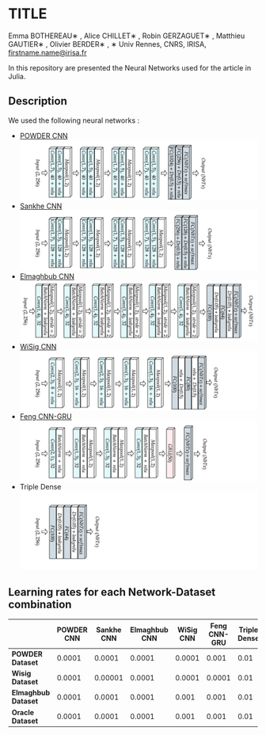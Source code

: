 # TITLE 
Emma BOTHEREAU∗ , Alice CHILLET∗ , Robin GERZAGUET∗ , Matthieu GAUTIER∗ , Olivier BERDER∗ , 
∗ Univ Rennes, CNRS, IRISA, firstname.name@irisa.fr



In this repository are presented the Neural Networks used for the article in Julia. 

## Description

We used the following neural networks :
- [POWDER CNN](https://ieeexplore.ieee.org/document/9348261)
![](Illustrations/POWDER.png)
- [Sankhe CNN](https://ieeexplore.ieee.org/document/8882379)
![](Illustrations/Sankhe.png)
- [Elmaghbub CNN](https://arxiv.org/abs/2308.04467) 
![](Illustrations/Elmaghbub.png)
- [WiSig CNN](https://arxiv.org/abs/2112.15363)
![](Illustrations/wisig.png)
- [Feng CNN-GRU](https://ieeexplore.ieee.org/document/9851177) 
![](Illustrations/Feng.png)
- Triple Dense
![](Illustrations/TripleDense.png)

## Learning rates for each Network-Dataset combination

|                     | **POWDER CNN** | **Sankhe CNN** | **Elmaghbub CNN**  | **WiSig CNN** | **Feng CNN-GRU** | **Triple Dense** |
|---------------------|----------------|----------------|-------------------|---------------|------------------|-------------------------|
| **POWDER Dataset**   | 0.0001         | 0.0001         | 0.0001           | 0.0001        | 0.001           | 0.01                  |
| **Wisig Dataset**  | 0.0001         | 0.00001         | 0.0001                  | 0.0001        | 0.0001           | 0.01                    |
| **Elmaghbub Dataset**| 0.0001         | 0.0001         | 0.0001               | 0.001        | 0.001           | 0.01                  |
| **Oracle Dataset**  | 0.0001         | 0.0001         | 0.0001           | 0.001        | 0.001           | 0.01                  |
